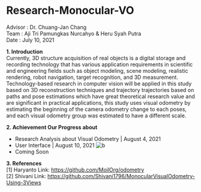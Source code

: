 # Research-Monocular-VO
Advisor : Dr. Chuang-Jan Chang                                                                                          
Team    : Aji Tri Pamungkas Nurcahyo & Heru Syah Putra                                                                 
Date    : July 10, 2021

**1. Introduction**                                                                                                 
Currently, 3D structure acquisition of real objects is a digital storage and recording technology that has various application requirements in scientific and engineering fields such as object modeling, scene modeling, realistic rendering, robot navigation, target recognition, and 3D measurement. Technology-based research in computer vision will be applied in this study based on 3D reconstruction techniques and trajectory trajectories based on paths and pose estimations which have great theoretical research value and are significant in practical applications, this study uses visual odometry by estimating the beginning of the camera odometry change to each poses, and each visual odometry group was estimated to have a different scale.

**2. Achievement Our Progress about** 
- Research Analysis about Visual Odometry | August 4, 2021
- User Interface | August 10, 2021 
  ![b](https://user-images.githubusercontent.com/60929939/128808935-8e7d6977-0f71-4136-8e3f-b15e83f6f5ec.png)
- Coming Soon

**3. References**                                                                                             
[1] Haryanto Link: https://github.com/MoilOrg/odometry                                                        
[2] Shivani Link: https://github.com/Shivani1796/MonocularVisualOdometry-Using-3Views  
